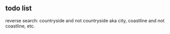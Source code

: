 ## todo list
reverse search: countryside and not countryside aka city, coastline and not coastline, etc.